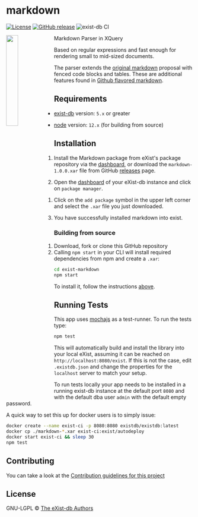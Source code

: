 # markdown

[![License][license-img]][license-url]
[![GitHub release][release-img]][release-url]
![exist-db CI](https://github.com/eXist-db/exist-markdown/workflows/exist-db%20CI/badge.svg)

<img src="icon.png" align="left" width="25%"/>

Markdown Parser in XQuery

Based on regular expressions and fast enough for rendering small to mid-sized documents.

The parser extends the [original markdown][2] proposal with fenced code 
blocks and tables. These are additional features found in [Github flavored markdown][1].

[1]: https://help.github.com/articles/github-flavored-markdown
[2]: http://daringfireball.net/projects/markdown/syntax

## Requirements

*   [exist-db](https://exist-db.org/exist/apps/homepage/index.html) version: `5.x` or greater

*   [node](https://nodejs.org) version: `12.x` \(for building from source\)

## Installation

1.  Install the Markdown package from eXist's package repository via the [dashboard](http://localhost:8080/exist/apps/dashboard/index.html), or download  the `markdown-1.0.0.xar` file from GitHub [releases](https://github.com/eXist-db/exist-markdown/releases) page.

2.  Open the [dashboard](http://localhost:8080/exist/apps/dashboard/index.html) of your eXist-db instance and click on `package manager`.

    1.  Click on the `add package` symbol in the upper left corner and select the `.xar` file you just downloaded.

3.  You have successfully installed markdown into exist.

### Building from source

1.  Download, fork or clone this GitHub repository
2.  Calling `npm start` in your CLI will install required dependencies from npm and create a `.xar`:
 
```bash   
cd exist-markdown
npm start
```

To install it, follow the instructions [above](#installation).



## Running Tests

This app uses [mochajs](https://mochajs.org) as a test-runner. To run the tests type:

```bash
npm test
```

This will automatically build and install the library into your local eXist, assuming it can be reached on `http://localhost:8080/exist`. If this is not the case, edit `.existdb.json` and change the properties for the `localhost` server to match your setup.

To run tests locally your app needs to be installed in a running exist-db instance at the default port `8080` and with the default dba user `admin` with the default empty password.

A quick way to set this up for docker users is to simply issue:

```bash
docker create --name exist-ci -p 8080:8080 existdb/existdb:latest
docker cp ./markdown-*.xar exist-ci:exist/autodeploy
docker start exist-ci && sleep 30
npm test
```

## Contributing

You can take a look at the [Contribution guidelines for this project](.github/CONTRIBUTING.md)

## License

GNU-LGPL © [The eXist-db Authors](https://github.com/eXist-db/exist-markdown)

[license-img]: https://img.shields.io/badge/license-LGPL%20v3-blue.svg
[license-url]: https://www.gnu.org/licenses/lgpl-3.0
[release-img]: https://img.shields.io/badge/release-1.0.0-green.svg
[release-url]: https://github.com/eXist-db/exist-markdown/releases/latest

